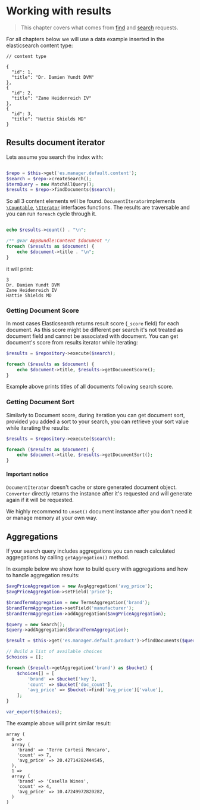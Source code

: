 # Working with results

> This chapter covers what comes from [find](find_functions.md) and [search](search.md) requests.

For all chapters below we will use a data example inserted in the elasticsearch content type:

```
// content type

{
  "id": 1,
  "title": "Dr. Damien Yundt DVM"
},
{
  "id": 2,
  "title": "Zane Heidenreich IV"
},
{
  "id": 3,
  "title": "Hattie Shields MD"
}

```

## Results document iterator

Lets assume you search the index with:

```php

$repo = $this->get('es.manager.default.content');
$search = $repo->createSearch();
$termQuery = new MatchAllQuery();
$results = $repo->findDocuments($search);

```

So all 3 content elements will be found. `DocumentIterator`implements
 [`\Countable`](http://php.net/manual/en/class.countable.php), [`\Iterator`](http://php.net/manual/en/class.iterator.php)
 interfaces functions. The results are traversable and you can run `foreach` cycle through it.

```php

echo $results->count() . "\n";

/** @var AppBundle:Content $document */
foreach ($results as $document) {
    echo $document->title . "\n";
}

```

it will print:

```
3
Dr. Damien Yundt DVM
Zane Heidenreich IV
Hattie Shields MD
```

### Getting Document Score

In most cases Elasticsearch returns result score (`_score` field) for each document.
As this score might be different per search it's not treated as document field and
cannot be associated with document. You can get document's score from results iterator
while iterating:

```php
$results = $repository->execute($search);

foreach ($results as $document) {
    echo $document->title, $results->getDocumentScore();
}
```

Example above prints titles of all documents following search score.

### Getting Document Sort

Similarly to Document score, during iteration you can get document sort, provided you
added a sort to your search, you can retrieve your sort value while iterating the
results:

```php
$results = $repository->execute($search);

foreach ($results as $document) {
    echo $document->title, $results->getDocumentSort();
}
```

#### Important notice

`DocumentIterator` doesn't cache or store generated document object. `Converter` directly returns the instance after it's requested and will generate again if it will be requested.

We highly recommend to `unset()` document instance after you don't need it or manage memory at your own way.

## Aggregations

If your search query includes aggregations you can reach calculated aggregations
by calling `getAggregation()` method.

In example below we show how to build query with aggregations and how to handle
aggregation results:

```php
$avgPriceAggregation = new AvgAggregation('avg_price');
$avgPriceAggregation->setField('price');

$brandTermAggregation = new TermsAggregation('brand');
$brandTermAggregation->setField('manufacturer');
$brandTermAggregation->addAggregation($avgPriceAggregation);

$query = new Search();
$query->addAggregation($brandTermAggregation);

$result = $this->get('es.manager.default.product')->findDocuments($query);

// Build a list of available choices
$choices = [];

foreach ($result->getAggregation('brand') as $bucket) {
    $choices[] = [
        'brand' => $bucket['key'],
        'count' => $bucket['doc_count'],
        'avg_price' => $bucket->find('avg_price')['value'],
    ];
}

var_export($choices);
```

The example above will print similar result:

```
array (
  0 => 
  array (
    'brand' => 'Terre Cortesi Moncaro',
    'count' => 7,
    'avg_price' => 20.42714282444545,
  ),
  1 => 
  array (
    'brand' => 'Casella Wines',
    'count' => 4,
    'avg_price' => 10.47249972820282,
  )
)
```
